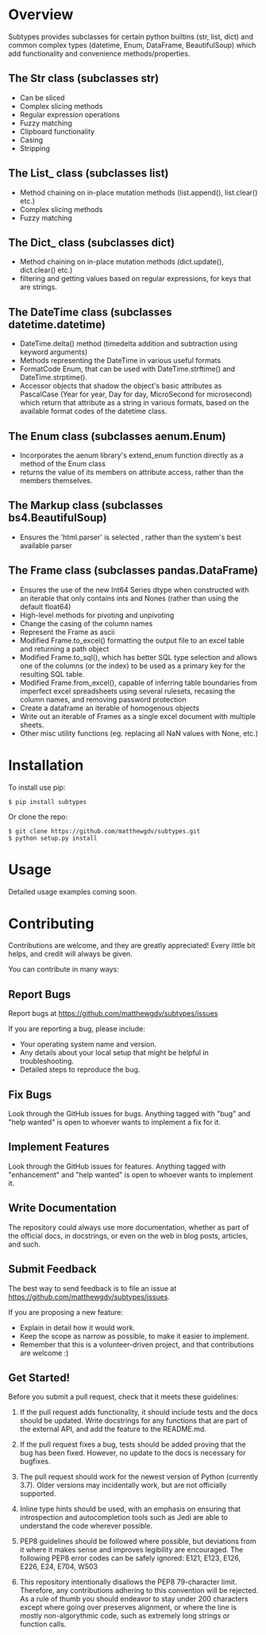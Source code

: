 Overview
====================

Subtypes provides subclasses for certain python builtins (str, list, dict) and
common complex types (datetime, Enum, DataFrame, BeautifulSoup) which add functionality
and convenience methods/properties.

The Str class (subclasses str)
--------------------
* Can be sliced
* Complex slicing methods
* Regular expression operations
* Fuzzy matching
* Clipboard functionality
* Casing
* Stripping

The List_ class (subclasses list)
--------------------
* Method chaining on in-place mutation methods (list.append(), list.clear() etc.)
* Complex slicing methods
* Fuzzy matching

The Dict_ class (subclasses dict)
--------------------
* Method chaining on in-place mutation methods (dict.update(), dict.clear() etc.)
* filtering and getting values based on regular expressions, for keys that are strings.

The DateTime class (subclasses datetime.datetime)
--------------------
* DateTime.delta() method (timedelta addition and subtraction using keyword arguments)
* Methods representing the DateTime in various useful formats
* FormatCode Enum, that can be used with DateTime.strftime() and DateTime.strptime().
* Accessor objects that shadow the object's basic attributes as PascalCase
  (Year for year, Day for day, MicroSecond for microsecond) which return that attribute
  as a string in various formats, based on the available format codes of the datetime class.

The Enum class (subclasses aenum.Enum)
--------------------
* Incorporates the aenum library's extend_enum function directly as a method of the Enum class
* returns the value of its members on attribute access, rather than the members themselves.

The Markup class (subclasses bs4.BeautifulSoup)
--------------------
* Ensures the 'html.parser' is selected , rather than the system's best available parser

The Frame class (subclasses pandas.DataFrame)
--------------------
* Ensures the use of the new Int64 Series dtype when constructed with an iterable that only
  contains ints and Nones (rather than using the default float64)
* High-level methods for pivoting and unpivoting
* Change the casing of the column names
* Represent the Frame as ascii
* Modified Frame.to_excel() formatting the output file to an excel table and returning a path object
* Modified Frame.to_sql(), which has better SQL type selection and allows one of the columns
  (or the index) to be used as a primary key for the resulting SQL table.
* Modified Frame.from_excel(), capable of inferring table boundaries from imperfect excel spreadsheets
  using several rulesets, recasing the column names, and removing password protection
* Create a dataframe an iterable of homogenous objects
* Write out an iterable of Frames as a single excel document with multiple sheets.
* Other misc utility functions (eg. replacing all NaN values with None, etc.)


Installation
====================

To install use pip:

    $ pip install subtypes


Or clone the repo:

    $ git clone https://github.com/matthewgdv/subtypes.git
    $ python setup.py install


Usage
====================

Detailed usage examples coming soon.

Contributing
====================

Contributions are welcome, and they are greatly appreciated! Every
little bit helps, and credit will always be given.

You can contribute in many ways:

Report Bugs
--------------------

Report bugs at https://github.com/matthewgdv/subtypes/issues

If you are reporting a bug, please include:

* Your operating system name and version.
* Any details about your local setup that might be helpful in troubleshooting.
* Detailed steps to reproduce the bug.

Fix Bugs
--------------------

Look through the GitHub issues for bugs. Anything tagged with "bug"
and "help wanted" is open to whoever wants to implement a fix for it.

Implement Features
--------------------

Look through the GitHub issues for features. Anything tagged with "enhancement"
and "help wanted" is open to whoever wants to implement it.

Write Documentation
--------------------

The repository could always use more documentation, whether as part of the
official docs, in docstrings, or even on the web in blog posts, articles, and such.

Submit Feedback
--------------------

The best way to send feedback is to file an issue at https://github.com/matthewgdv/subtypes/issues.

If you are proposing a new feature:

* Explain in detail how it would work.
* Keep the scope as narrow as possible, to make it easier to implement.
* Remember that this is a volunteer-driven project, and that contributions are welcome :)

Get Started!
--------------------

Before you submit a pull request, check that it meets these guidelines:

1.  If the pull request adds functionality, it should include tests and the docs
    should be updated. Write docstrings for any functions that are part of the external API,
    and add the feature to the README.md.

2.  If the pull request fixes a bug, tests should be added proving that the bug has been fixed.
    However, no update to the docs is necessary for bugfixes.

3.  The pull request should work for the newest version of Python (currently 3.7). Older
    versions may incidentally work, but are not officially supported.

4.  Inline type hints should be used, with an emphasis on ensuring that introspection and
    autocompletion tools such as Jedi are able to understand the code wherever possible.

5.  PEP8 guidelines should be followed where possible, but deviations from it where
    it makes sense and improves legibility are encouraged. The following PEP8 error
    codes can be safely ignored: E121, E123, E126, E226, E24, E704, W503

6.  This repository intentionally disallows the PEP8 79-character limit. Therefore,
    any contributions adhering to this convention will be rejected. As a rule of
    thumb you should endeavor to stay under 200 characters except where going over
    preserves alignment, or where the line is mostly non-algorythmic code, such as
    extremely long strings or function calls.
